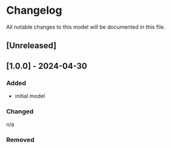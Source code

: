 # Changelog
All notable changes to this model will be documented in this file.

## [Unreleased]

## [1.0.0] - 2024-04-30
### Added
- initial model

### Changed
n/a

### Removed

